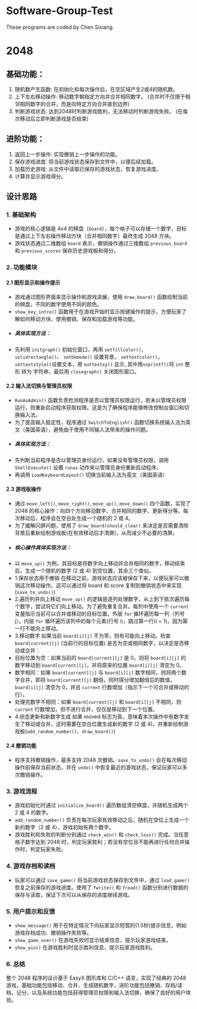 # Software-Group-Test
These programs are coded by Chen Sixiang. 
# 2048
## 基础功能：
1. 随机数产生函数: 在初始化和每次操作后，在空区域产生2或4的随机数。
2. 上下左右移动操作: 移动数字朝指定方向并合并相同数字。
(合并时不仅限于相邻相同数字的合并，而是向特定方向合并直到边界)
3. 判断游戏状态: 达到2048时判断游戏胜利，无法移动时判断游戏失败。
(在每次移动后立即判断游戏是否结束)
## 进阶功能：
1. 返回上一步操作: 实现撤销上一步操作的功能。
2. 保存游戏进度: 将当前游戏状态保存到文件中，以便后续加载。
3. 加载历史游戏: 从文件中读取已保存的游戏状态，恢复游戏进度。
4. 计算并显示游戏得分。

## 设计思路

### 1. **基础架构**
- 游戏的核心逻辑是 4x4 的棋盘（`board`），每个格子可以存储一个数字，目标是通过上下左右操作移动方块（合并相同数字）最终生成 2048 方块。
- 游戏状态通过二维数组 `board` 表示，撤销操作通过三维数组 `previous_board` 和 `previous_scores` 保存历史游戏板和得分。

### 2. **功能模块**
#### 2.1 **图形显示和操作提示**
- 游戏通过图形界面来显示操作和游戏进展，使用 `draw_board()` 函数绘制当前的棋盘，不同的数字使用不同的颜色。
- `show_key_intro()` 函数用于在游戏开始时显示按键操作的提示，方便玩家了解如何移动方块、使用撤销、保存和加载游戏等功能。
- ##### 具体实现方法：
- 先利用 `initgraph()` 初始化窗口，再用 `setfillcolor()`、`solidrectangle()`、 `setbkmode()` 设置背景， `settextcolor()`，`settextstyle()`设置文本，用 `outtextxy()` 显示, 其中用`snprintf()`将 `int` 整形 转为 字符串，最后用 `closegraph()` 关闭图形窗口。

#### 2.2 **输入法切换与管理员权限**
- `RunAsAdmin()` 函数负责检测程序是否以管理员权限运行，若未以管理员权限运行，则重新启动程序获取权限。这是为了确保程序能够修改控制台窗口和切换输入法。
- 为了提高输入稳定性，程序通过 `SwitchToEnglish()` 函数切换系统输入法为英文（美国英语），避免由于使用不同输入法带来的操作问题。
- ##### 具体实现方法：
- 先判断当前程序是否以管理员身份运行，如果没有管理员权限，调用 `ShellExecute()` 设置 `runas` 动作来以管理员身份重新启动程序。
- 再调用 `LoadKeyboardLayout()` 切换当前输入法为英文（美国英语）

#### 2.3 **游戏板操作**
- 通过 `move_left()`, `move_right()`, `move_up()`, `move_down()` 四个函数，实现了 2048 的核心操作：向四个方向移动数字、合并相同的数字、更新得分等。每次移动后，程序会在空白处生成一个随机的 2 或 4。
- 为了缓解闪屏问题，使用了 `draw_board(should_clear)` 来决定是否需要清除背景后重新绘制游戏板(在有效移动后才清屏)，从而减少不必要的清屏。
- ##### 核心操作具体实现方法：
- 以 `move_up()` 为例，其目标是将数字向上移动并合并相同的数字，移动结束后，生成一个随机的数字 (2 或 4) 到空位置，其余三个类似。
- 1.保存状态用于撤销  在移动之前，游戏状态应该被保存下来，以便玩家可以撤销这次移动操作。这可以通过将 board 和 score 复制到撤销状态中来实现(`save_to_undo()`)
- 2.遍历列并向上移动  `move_up()` 的逻辑是逐列处理数字，从上到下依次遍历每个数字，尝试将它们向上移动。为了避免重复合并，每列中使用一个 `current` 变量指示当前可以合并或移动的目标位置。外层  `for` 循环遍历每一列（列号 j）。内层 `for` 循环遍历该列中的每个元素(行号 i)，跳过第一行(i = 1)，因为第一行不能向上移动。
- 3.移动数字  如果当前 `board[i][j]` 不为零，则有可能向上移动。检查 `board[current][j]` (当前行的目标位置) 是否为空或相同数字，以决定是否移动或合并：
- 目标位置为空：如果当前的 `board[current][j]` 是 0，则将 `board[i][j]` 的数字移动到 `board[current][j]`，并将原来的位置 `board[i][j]` 清空为 0。
- 数字相同：如果 `board[current][j]` 与 `board[i][j]` 数字相同，则将两个数字合并，即将 `board[current][j]` 翻倍，同时得分增加翻倍后的数值，`board[i][j]` 清空为 0，并且 `current` 行数增加（指示下一个可合并或移动的行）。
- 处理完数字不相同：如果 `board[current][j]` 和 `board[i][j]` 不相同，则 `current` 行数增加，但不进行合并，仅仅是移动到下一个位置。
- 4.状态更新和新数字生成  如果 moved 标志为真，意味着本次操作中有数字发生了移动或合并，这时需要在空白位置生成新的数字 (2 或 4)，并重新绘制游戏板(`add_random_number()`、`draw_board()`)
  
#### 2.4 **撤销功能**
- 程序支持撤销操作，最多支持 2048 次撤销。`save_to_undo()` 会在每次移动操作前保存当前状态，并在 `undo()` 中恢复最近的游戏状态，保证玩家可以多次撤销操作。

### 3. **游戏流程**
- 游戏初始化时通过 `initialize_board()` 遍历数组清空棋盘，并随机生成两个 2 或 4 的数字。
- `add_random_number()` 负责在每次玩家有效移动之后，随机在空位上生成一个新的数字（2 或 4），游戏初始有两个数字。
- 游戏胜利和失败的判断分别通过 `check_win()` 和 `check_loss()` 完成。当任意格子数字达到 2048 时，判定玩家胜利；若没有空位且不能再进行任何合并操作时，判定玩家失败。

### 4. **游戏存档和读档**
- 玩家可以通过 `save_game()` 将当前游戏状态保存到文件中，通过 `load_game()` 恢复之前保存的游戏进度。使用了 `fwrite()` 和 `fread()` 函数分别进行数据的保存与读取，保证下次可以从保存的进度继续游戏。

### 5. **用户提示和反馈**
- `show_message()` 用于在特定情况下向玩家显示短暂的(1.5秒)提示信息，例如游戏存档成功、撤销操作失败等。
- `show_game_over()` 在游戏失败时显示结束信息，提示玩家游戏结束。
- `show_win()` 在游戏胜利时显示胜利信息，提示玩家游戏胜利。

### 6. **总结**
整个 2048 程序的设计基于 EasyX 图形库和 C/C++ 语言，实现了经典的 2048 游戏，基础功能包括移动、合并、生成随机数字，进阶功能包括撤销、存档/读档，记分，以及系统功能包括获得管理员权限和输入法切换，确保了良好的用户体验。
